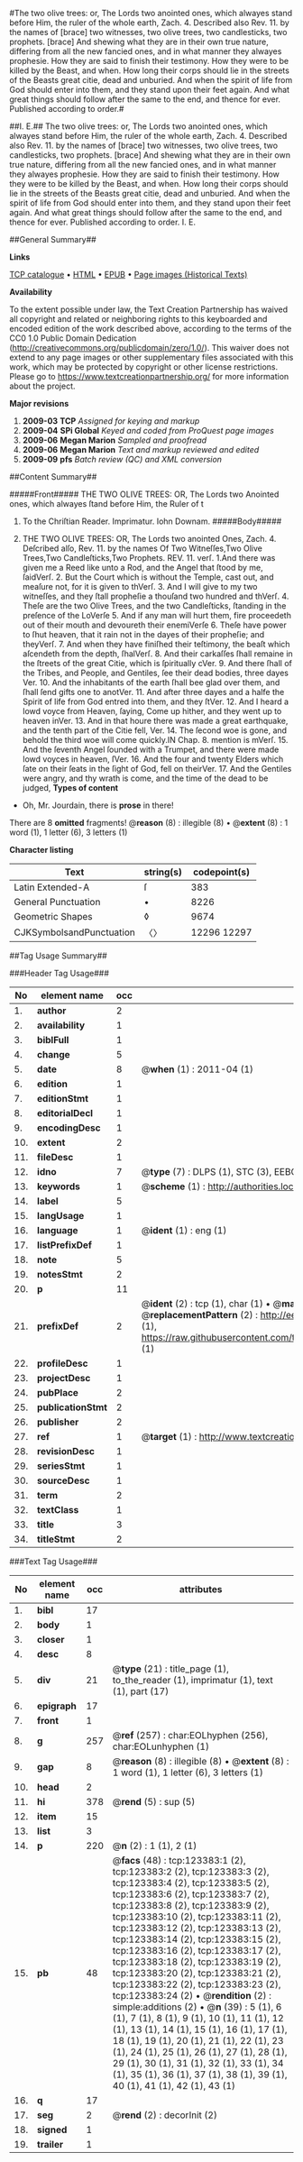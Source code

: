 #The two olive trees: or, The Lords two anointed ones, which alwayes stand before Him, the ruler of the whole earth, Zach. 4. Described also Rev. 11. by the names of [brace] two witnesses, two olive trees, two candlesticks, two prophets. [brace] And shewing what they are in their own true nature, differing from all the new fancied ones, and in what manner they alwayes prophesie. How they are said to finish their testimony. How they were to be killed by the Beast, and when. How long their corps should lie in the streets of the Beasts great citie, dead and unburied. And when the spirit of life from God should enter into them, and they stand upon their feet again. And what great things should follow after the same to the end, and thence for ever. Published according to order.#

##I. E.##
The two olive trees: or, The Lords two anointed ones, which alwayes stand before Him, the ruler of the whole earth, Zach. 4. Described also Rev. 11. by the names of [brace] two witnesses, two olive trees, two candlesticks, two prophets. [brace] And shewing what they are in their own true nature, differing from all the new fancied ones, and in what manner they alwayes prophesie. How they are said to finish their testimony. How they were to be killed by the Beast, and when. How long their corps should lie in the streets of the Beasts great citie, dead and unburied. And when the spirit of life from God should enter into them, and they stand upon their feet again. And what great things should follow after the same to the end, and thence for ever. Published according to order.
I. E.

##General Summary##

**Links**

[TCP catalogue](http://www.ota.ox.ac.uk/tcp/)  • 
[HTML](http://tei.it.ox.ac.uk/tcp/Texts-HTML/free/A82/A82585.html)  • 
[EPUB](http://tei.it.ox.ac.uk/tcp/Texts-EPUB/free/A82/A82585.epub) • 
[Page images (Historical Texts)](https://historicaltexts.jisc.ac.uk/eebo-99870985e)

**Availability**

To the extent possible under law, the Text Creation Partnership has waived all copyright and related or neighboring rights to this keyboarded and encoded edition of the work described above, according to the terms of the CC0 1.0 Public Domain Dedication (http://creativecommons.org/publicdomain/zero/1.0/). This waiver does not extend to any page images or other supplementary files associated with this work, which may be protected by copyright or other license restrictions. Please go to https://www.textcreationpartnership.org/ for more information about the project.

**Major revisions**

1. __2009-03__ __TCP__ *Assigned for keying and markup*
1. __2009-04__ __SPi Global__ *Keyed and coded from ProQuest page images*
1. __2009-06__ __Megan Marion__ *Sampled and proofread*
1. __2009-06__ __Megan Marion__ *Text and markup reviewed and edited*
1. __2009-09__ __pfs__ *Batch review (QC) and XML conversion*

##Content Summary##

#####Front#####
THE TWO OLIVE TREES: OR, The Lords two Anointed ones, which alwayes ſtand before Him, the Ruler of t
1. To the Chriſtian Reader.
Imprimatur. Iohn Downam.
#####Body#####

1. THE TWO OLIVE TREES: OR, The Lords two anointed Ones, Zach. 4. Deſcribed alſo, Rev. 11. by the names Of
Two Witneſſes,Two Olive Trees,Two Candleſticks,Two Prophets.
REV. 11. verſ. 1.And there was given me a Reed like unto a Rod, and the Angel that ſtood by me, ſaidVerſ. 2. But the Court which is without the Temple, cast out, and meaſure not, for it is given to thVerſ. 3. And I will give to my two witneſſes, and they ſtall propheſie a thouſand two hundred and thVerſ. 4. Theſe are the two Olive Trees, and the two Candleſticks, ſtanding in the preſence of the LoVerſe 5. And if any man will hurt them, fire proceedeth out of their mouth and devoureth their enemiVerſe 6. Theſe have power to ſhut heaven, that it rain not in the dayes of their propheſie; and theyVerſ. 7. And when they have finiſhed their teſtimony, the beaſt which aſcendeth from the depth, ſhalVerſ. 8. And their carkaſſes ſhall remaine in the ſtreets of the great Citie, which is ſpiritually cVer. 9. And there ſhall of the Tribes, and People, and Gentiles, ſee their dead bodies, three dayes Ver. 10. And the inhabitants of the earth ſhall bee glad over them, and ſhall ſend gifts one to anotVer. 11. And after three dayes and a halfe the Spirit of life from God entred into them, and they ſtVer. 12. And I heard a lowd voyce from Heaven, ſaying, Come up hither, and they went up to heaven inVer. 13. And in that houre there was made a great earthquake, and the tenth part of the Citie fell, Ver. 14. The ſecond woe is gone, and behold the third woe will come quickly.IN Chap. 8. mention is mVerſ. 15. And the ſeventh Angel ſounded with a Trumpet, and there were made lowd voyces in heaven, ſVer. 16. And the four and twenty Elders which ſate on their ſeats in the ſight of God, fell on theirVer. 17. And the Gentiles were angry, and thy wrath is come, and the time of the dead to be judged, 
**Types of content**

  * Oh, Mr. Jourdain, there is **prose** in there!

There are 8 **omitted** fragments! 
 @__reason__ (8) : illegible (8)  •  @__extent__ (8) : 1 word (1), 1 letter (6), 3 letters (1)

**Character listing**


|Text|string(s)|codepoint(s)|
|---|---|---|
|Latin Extended-A|ſ|383|
|General Punctuation|•|8226|
|Geometric Shapes|◊|9674|
|CJKSymbolsandPunctuation|〈〉|12296 12297|

##Tag Usage Summary##

###Header Tag Usage###

|No|element name|occ|attributes|
|---|---|---|---|
|1.|__author__|2||
|2.|__availability__|1||
|3.|__biblFull__|1||
|4.|__change__|5||
|5.|__date__|8| @__when__ (1) : 2011-04 (1)|
|6.|__edition__|1||
|7.|__editionStmt__|1||
|8.|__editorialDecl__|1||
|9.|__encodingDesc__|1||
|10.|__extent__|2||
|11.|__fileDesc__|1||
|12.|__idno__|7| @__type__ (7) : DLPS (1), STC (3), EEBO-CITATION (1), PROQUEST (1), VID (1)|
|13.|__keywords__|1| @__scheme__ (1) : http://authorities.loc.gov/ (1)|
|14.|__label__|5||
|15.|__langUsage__|1||
|16.|__language__|1| @__ident__ (1) : eng (1)|
|17.|__listPrefixDef__|1||
|18.|__note__|5||
|19.|__notesStmt__|2||
|20.|__p__|11||
|21.|__prefixDef__|2| @__ident__ (2) : tcp (1), char (1)  •  @__matchPattern__ (2) : ([0-9\-]+):([0-9IVX]+) (1), (.+) (1)  •  @__replacementPattern__ (2) : http://eebo.chadwyck.com/downloadtiff?vid=$1&page=$2 (1), https://raw.githubusercontent.com/textcreationpartnership/Texts/master/tcpchars.xml#$1 (1)|
|22.|__profileDesc__|1||
|23.|__projectDesc__|1||
|24.|__pubPlace__|2||
|25.|__publicationStmt__|2||
|26.|__publisher__|2||
|27.|__ref__|1| @__target__ (1) : http://www.textcreationpartnership.org/docs/. (1)|
|28.|__revisionDesc__|1||
|29.|__seriesStmt__|1||
|30.|__sourceDesc__|1||
|31.|__term__|2||
|32.|__textClass__|1||
|33.|__title__|3||
|34.|__titleStmt__|2||


###Text Tag Usage###

|No|element name|occ|attributes|
|---|---|---|---|
|1.|__bibl__|17||
|2.|__body__|1||
|3.|__closer__|1||
|4.|__desc__|8||
|5.|__div__|21| @__type__ (21) : title_page (1), to_the_reader (1), imprimatur (1), text (1), part (17)|
|6.|__epigraph__|17||
|7.|__front__|1||
|8.|__g__|257| @__ref__ (257) : char:EOLhyphen (256), char:EOLunhyphen (1)|
|9.|__gap__|8| @__reason__ (8) : illegible (8)  •  @__extent__ (8) : 1 word (1), 1 letter (6), 3 letters (1)|
|10.|__head__|2||
|11.|__hi__|378| @__rend__ (5) : sup (5)|
|12.|__item__|15||
|13.|__list__|3||
|14.|__p__|220| @__n__ (2) : 1 (1), 2 (1)|
|15.|__pb__|48| @__facs__ (48) : tcp:123383:1 (2), tcp:123383:2 (2), tcp:123383:3 (2), tcp:123383:4 (2), tcp:123383:5 (2), tcp:123383:6 (2), tcp:123383:7 (2), tcp:123383:8 (2), tcp:123383:9 (2), tcp:123383:10 (2), tcp:123383:11 (2), tcp:123383:12 (2), tcp:123383:13 (2), tcp:123383:14 (2), tcp:123383:15 (2), tcp:123383:16 (2), tcp:123383:17 (2), tcp:123383:18 (2), tcp:123383:19 (2), tcp:123383:20 (2), tcp:123383:21 (2), tcp:123383:22 (2), tcp:123383:23 (2), tcp:123383:24 (2)  •  @__rendition__ (2) : simple:additions (2)  •  @__n__ (39) : 5 (1), 6 (1), 7 (1), 8 (1), 9 (1), 10 (1), 11 (1), 12 (1), 13 (1), 14 (1), 15 (1), 16 (1), 17 (1), 18 (1), 19 (1), 20 (1), 21 (1), 22 (1), 23 (1), 24 (1), 25 (1), 26 (1), 27 (1), 28 (1), 29 (1), 30 (1), 31 (1), 32 (1), 33 (1), 34 (1), 35 (1), 36 (1), 37 (1), 38 (1), 39 (1), 40 (1), 41 (1), 42 (1), 43 (1)|
|16.|__q__|17||
|17.|__seg__|2| @__rend__ (2) : decorInit (2)|
|18.|__signed__|1||
|19.|__trailer__|1||
